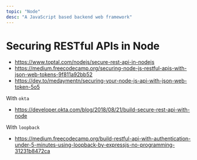 ```yaml
---
topic: "Node"
desc: "A JavaScript based backend web framework"
---
```


# Securing RESTful APIs in Node

* <https://www.toptal.com/nodejs/secure-rest-api-in-nodejs>
* <https://medium.freecodecamp.org/securing-node-js-restful-apis-with-json-web-tokens-9f811a92bb52>
* <https://dev.to/medaymentn/securing-your-node-js-api-with-json-web-token-5o5>

With `okta`

* <https://developer.okta.com/blog/2018/08/21/build-secure-rest-api-with-node>


With `loopback`

* <https://medium.freecodecamp.org/build-restful-api-with-authentication-under-5-minutes-using-loopback-by-expressjs-no-programming-31231b8472ca>
